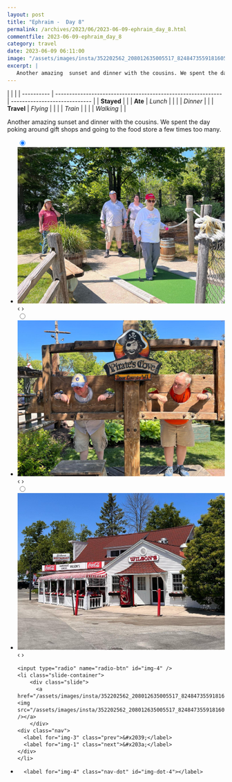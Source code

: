```yaml
---
layout: post
title: "Ephraim -  Day 8"
permalink: /archives/2023/06/2023-06-09-ephraim_day_8.html
commentfile: 2023-06-09-ephraim_day_8
category: travel
date: 2023-06-09 06:11:00
image: "/assets/images/insta/352202562_208012635005517_8248473559181605201_n_17979116573250595.jpg"
excerpt: |
   Another amazing  sunset and dinner with the cousins. We spent the day poking around gift shops and going to the food store a few times too many.
---
```


|            |                                                              |
| ---------- | ------------------------------------------------------------ | ----------------------------- |
| **Stayed** |  |
| **Ate**    | _Lunch_                                                      |          |
|            | _Dinner_                                                     |          |
| **Travel** | _Flying_                                                     |          |
|            | _Train_                                                      |          |
|            | _Walking_                                                    |          |


 Another amazing  sunset and dinner with the cousins. We spent the day poking around gift shops and going to the food store a few times too many.


<ul class="slides">
    <input type="radio" name="radio-btn" id="img-1" checked="checked" />
    <li class="slide-container">
        <div class="slide">
          <a href="/assets/images/insta/352258969_596386629225060_1570849011436982543_n_18019422199596835.jpg"><img src="/assets/images/insta/352258969_596386629225060_1570849011436982543_n_18019422199596835.jpg" /></a>
        </div>
    <div class="nav">
      <label for="img-4" class="prev">&#x2039;</label>
      <label for="img-2" class="next">&#x203a;</label>
    </div>
    </li>
        <input type="radio" name="radio-btn" id="img-2"  />
    <li class="slide-container">
        <div class="slide">
          <a href="/assets/images/insta/352567076_274844075018616_3335631862824735300_n_17880711476869326.jpg"><img src="/assets/images/insta/352567076_274844075018616_3335631862824735300_n_17880711476869326.jpg" /></a>
        </div>
    <div class="nav">
      <label for="img-1" class="prev">&#x2039;</label>
      <label for="img-3" class="next">&#x203a;</label>
    </div>
    </li>
        <input type="radio" name="radio-btn" id="img-3"  />
    <li class="slide-container">
        <div class="slide">
          <a href="/assets/images/insta/353081536_1977015305992587_7204468851186873740_n_18167950384303626.jpg"><img src="/assets/images/insta/353081536_1977015305992587_7204468851186873740_n_18167950384303626.jpg" /></a>
        </div>
    <div class="nav">
      <label for="img-2" class="prev">&#x2039;</label>
      <label for="img-4" class="next">&#x203a;</label>
    </div>
    </li>
    
    <input type="radio" name="radio-btn" id="img-4" />
    <li class="slide-container">
        <div class="slide">
          <a href="/assets/images/insta/352202562_208012635005517_8248473559181605201_n_17979116573250595.jpg"><img src="/assets/images/insta/352202562_208012635005517_8248473559181605201_n_17979116573250595.jpg" /></a>
        </div>
    <div class="nav">
      <label for="img-3" class="prev">&#x2039;</label>
      <label for="img-1" class="next">&#x203a;</label>
    </div>
    </li>
			
<li class="nav-dots">
      <label for="img-1" class="nav-dot" id="img-dot-1"></label>
      <label for="img-2" class="nav-dot" id="img-dot-2"></label>
      <label for="img-3" class="nav-dot" id="img-dot-3"></label>

      <label for="img-4" class="nav-dot" id="img-dot-4"></label>

</li>
</ul>        
             

		